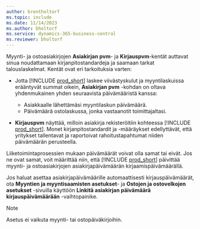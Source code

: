 ```yaml
---
author: brentholtorf
ms.topic: include
ms.date: 11/14/2023
ms.author: bholtorf
ms.service: dynamics-365-business-central
ms.reviewer: bholtorf
---
```


Myynti- ja ostoasiakirjojen **Asiakirjan pvm**- ja **Kirjauspvm**-kentät auttavat sinua noudattamaan kirjanpitostandardeja ja saamaan tarkat talouslaskelmat. Kentät ovat eri tarkoituksia varten:

- Jotta [!INCLUDE [prod_short](prod_short.md)] laskee viivästyskulut ja myyntilaskuissa erääntyvät summat oikein, **Asiakirjan pvm** -kohdan on oltava yhdenmukainen yhden seuraavista päivämääristä kanssa:

   - Asiakkaalle lähettämäsi myyntilaskun päivämäärä. 
   - Päivämäärä ostolaskussa, jonka vastaanotit toimittajaltasi.
- **Kirjauspvm** näyttää, milloin asiakirja rekisteröitiin kohteessa [!INCLUDE [prod_short](prod_short.md)]. Monet kirjanpitostandardit ja -määräykset edellyttävät, että yritykset tallentavat ja raportoivat rahoitustapahtumat niiden päivämäärän perusteella.

Liiketoimintaprosessien mukaan päivämäärät voivat olla samat tai eivät. Jos ne ovat samat, voit määrittää niin, että [!INCLUDE [prod_short](prod_short.md)] päivittää myynti- ja ostoasiakirjojen asiakirjapäivämäärän kirjaamispäivämäärällä.  
  
Jos haluat asettaa asiakirjapäivämäärille automaattisesti kirjauspäivämäärät, ota **Myyntien ja myyntisaamisten asetukset**- ja **Ostojen ja ostovelkojen asetukset** -sivuilla käyttöön **Linkitä asiakirjan päivämäärä kirjauspäivämäärään** -vaihtopainike.

> [!NOTE]
> Asetus ei vaikuta myynti- tai ostopäiväkirjoihin.